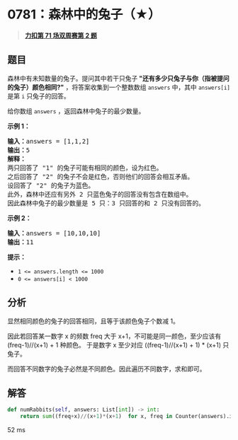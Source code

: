 # 0781：森林中的兔子（★）


> <u>**[力扣第 71 场双周赛第 2 题](https://leetcode.cn/problems/rabbits-in-forest/)**</u>

## 题目

<p>森林中有未知数量的兔子。提问其中若干只兔子<strong> "还有多少只兔子与你（指被提问的兔子）颜色相同?"</strong> ，将答案收集到一个整数数组 <code>answers</code> 中，其中 <code>answers[i]</code> 是第 <code>i</code> 只兔子的回答。</p>

<p>给你数组 <code>answers</code> ，返回森林中兔子的最少数量。</p>



<p><strong>示例 1：</strong></p>

<pre>
<strong>输入：</strong>answers = [1,1,2]
<strong>输出：</strong>5
<strong>解释：</strong>
两只回答了 "1" 的兔子可能有相同的颜色，设为红色。
之后回答了 "2" 的兔子不会是红色，否则他们的回答会相互矛盾。
设回答了 "2" 的兔子为蓝色。
此外，森林中还应有另外 2 只蓝色兔子的回答没有包含在数组中。
因此森林中兔子的最少数量是 5 只：3 只回答的和 2 只没有回答的。
</pre>

<p><strong>示例 2：</strong></p>

<pre>
<strong>输入：</strong>answers = [10,10,10]
<strong>输出：</strong>11
</pre>



<p><strong>提示：</strong></p>

<ul>
<li><code>1 &lt;= answers.length &lt;= 1000</code></li>
<li><code>0 &lt;= answers[i] &lt; 1000</code></li>
</ul>


## 分析

显然相同颜色的兔子的回答相同，且等于该颜色兔子个数减 1。

因此若回答某一数字 x 的频数 freq 大于 x+1，不可能是同一颜色，至少应该有  (freq-1)//(x+1) + 1 种颜色。
于是数字 x 至少对应 ((freq-1)//(x+1) + 1) * (x+1) 只兔子。

而回答不同数字的兔子必然是不同颜色。因此遍历不同数字，求和即可。


## 解答

```python
def numRabbits(self, answers: List[int]) -> int:
	return sum((freq+x)//(x+1)*(x+1)  for x, freq in Counter(answers).items()) 
```

52 ms


